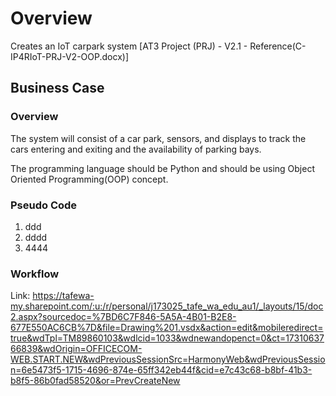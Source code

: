 # Overview
Creates an IoT carpark system [AT3 Project (PRJ) - V2.1 - Reference(C-IP4RIoT-PRJ-V2-OOP.docx)]

## Business Case
### Overview

The system will consist of a car park, sensors, and displays to track the cars entering and exiting and the availability of parking bays.
 
The programming language should be Python and should be using Object Oriented Programming(OOP) concept.

### Pseudo Code
1. ddd
2. dddd
3. 4444

### Workflow
Link: https://tafewa-my.sharepoint.com/:u:/r/personal/j173025_tafe_wa_edu_au1/_layouts/15/doc2.aspx?sourcedoc=%7BD6C7F846-5A5A-4B01-B2E8-677E550AC6CB%7D&file=Drawing%201.vsdx&action=edit&mobileredirect=true&wdTpl=TM89860103&wdlcid=1033&wdnewandopenct=0&ct=1731063766839&wdOrigin=OFFICECOM-WEB.START.NEW&wdPreviousSessionSrc=HarmonyWeb&wdPreviousSession=6e5473f5-1715-4696-874e-65ff342eb44f&cid=e7c43c68-b8bf-41b3-b8f5-86b0fad58520&or=PrevCreateNew